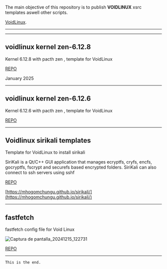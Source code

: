 
The main objective of this repository is to publish **VOIDLINUX** xsrc templates aswell other scripts.

[VoidLinux](https://voidlinux.org/).

* * *
* * *


## voidlinux kernel zen-6.12.8

Kernel 6.12.8 with pacth zen , template for VoidLinux

[REPO](https://github.com/jmboris/voidlinux-kernel-zen-6.12.8)

<span id="span1">January 2025</span>
* * *

## voidlinux kernel zen-6.12.6 

Kernel 6.12.6 with pacth zen , template for VoidLinux

[REPO](https://github.com/jmboris/voidlinux-kernel-zen-6.12.6)

* * *

## Voidlinux sirikali templates

Template for VoidLinux to install sirikali

SiriKali is a Qt/C++ GUI application that manages ecryptfs, cryfs, encfs, gocryptfs, fscrypt and securefs based encrypted folders. SiriKali can also connect to ssh servers using sshf

[REPO](https://github.com/jmboris/Voidlinux-sirikali-templates)

[https://mhogomchungu.github.io/sirikali/](https://mhogomchungu.github.io/sirikali/)


* * *


## fastfetch

fastfetch config file for Void Linux

![Captura de pantalla_20241215_122731](https://github.com/user-attachments/assets/fa46cd85-a21a-4af9-aa4a-c6b8bc2a6111)

[REPO](https://github.com/jmboris/fastfetch)


* * *

```
This is the end.
```

